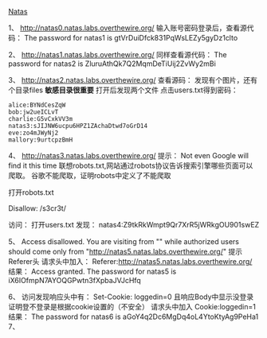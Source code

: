 [Natas](http://overthewire.org/wargames/natas/)

1、
http://natas0.natas.labs.overthewire.org/
输入账号密码登录后，查看源代码：
The password for natas1 is gtVrDuiDfck831PqWsLEZy5gyDz1clto

2、
http://natas1.natas.labs.overthewire.org/
同样查看源代码：
The password for natas2 is ZluruAthQk7Q2MqmDeTiUij2ZvWy2mBi

3、
http://natas2.natas.labs.overthewire.org/
查看源码：
发现有个图片，还有个目录files
**敏感目录很重要**
打开后发现两个文件
点击users.txt得到密码：
```
alice:BYNdCesZqW
bob:jw2ueICLvT
charlie:G5vCxkVV3m
natas3:sJIJNW6ucpu6HPZ1ZAchaDtwd7oGrD14
eve:zo4mJWyNj2
mallory:9urtcpzBmH
```

4、
http://natas3.natas.labs.overthewire.org/
提示：
Not even Google will find it this time
联想robots.txt,网站通过robots协议告诉搜索引擎哪些页面可以爬取。
谷歌不能爬取，证明robots中定义了不能爬取

打开robots.txt

Disallow: /s3cr3t/

访问：
打开users.txt
发现：
natas4:Z9tkRkWmpt9Qr7XrR5jWRkgOU901swEZ

5、
Access disallowed. You are visiting from "" while authorized users should come only from "http://natas5.natas.labs.overthewire.org/" 
提示Referer头
请求头中加入：
Referer:http://natas5.natas.labs.overthewire.org/
结果：
Access granted. The password for natas5 is iX6IOfmpN7AYOQGPwtn3fXpbaJVJcHfq

6、
访问发现响应头中有：
Set-Cookie: loggedin=0
且响应Body中显示没登录
证明登不登录是根据cookie设置的（不安全）
请求头中加入
Cookie:loggedin=1
结果：
The password for natas6 is aGoY4q2Dc6MgDq4oL4YtoKtyAg9PeHa1
7、
